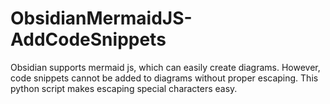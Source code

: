 # ObsidianMermaidJS-AddCodeSnippets
Obsidian supports mermaid js, which can easily create diagrams. However, code snippets cannot be added to diagrams without proper escaping. This python script makes escaping special characters easy.
